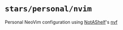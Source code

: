 # `stars/personal/nvim`

Personal NeoVim configuration using [NotAShelf](https://github.com/notashefl)'s [nvf](https://github.com/NotAShelf/nvf)

